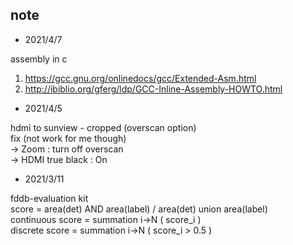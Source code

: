 ## note

* 2021/4/7

assembly in c
1. https://gcc.gnu.org/onlinedocs/gcc/Extended-Asm.html
2. http://ibiblio.org/gferg/ldp/GCC-Inline-Assembly-HOWTO.html

* 2021/4/5  

hdmi to sunview - cropped (overscan option)  
fix (not work for me though)  
-> Zoom : turn off overscan  
-> HDMI true black : On

* 2021/3/11

fddb-evaluation kit  
score = area(det) AND area(label) / area(det) union area(label)  
continuous score = summation i->N ( score_i )  
discrete score = summation i->N ( score_i > 0.5 )  




